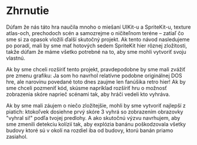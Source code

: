 # Zhrnutie

Dúfam že nás táto hra naučila mnoho o miešaní UIKit-u a SpriteKit-u, texture atlas-och, prechodoch scén a samozrejme o ničiteľnom teréne – zatiaľ čo sme si za opasok vložili ďalší skutočný projekt. Ak tento návod nasledujeme po poradí, mali by sme mať hotových sedem SpriteKit hier rôznej zložitosti, takže dúfam že máme všetko potrebné na to, aby sme mohli vytvoriť svoju vlastnú.

Ak by sme chceli rozšíriť tento projekt, pravdepodobne by sme mali zvážiť pre zmenu grafiku: Ja som ho navrhol relatívne podobne originálnej DOS hre, ale narovinu povedané toto dnes zaujme len fanúšika retro hier! Ak by sme chceli pozmeniť kód, skúsme napríklad rozšíriť hru o možnosť zobrazenia skóre naprieč scénami tak, aby hráči vedeli kto vyhráva.

Ak by sme mali záujem o niečo zložitejšie, mohli by sme vytvoriť najlepší z piatich: ktokoľvek dosiehne prvý skóre 3 vyhrá so zobrazením obrazovky "vyhral si!" podľa tvojej predlohy. A ako skutočnú výzvu navrhujem, aby sme zmenili detekciu kolízií tak, aby explózia banánu poškodzovala všetky budovy ktoré sú v okolí na rozdiel iba od budovy, ktorú banán priamo zasiahol.
